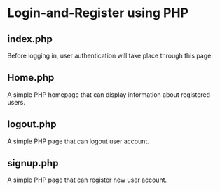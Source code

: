 # Login-and-Register using PHP
## index.php
  Before logging in, user authentication will take place through this page.
## Home.php
  A simple PHP homepage that can display information about registered users.
## logout.php
  A simple PHP page that can logout user account.
## signup.php
  A simple PHP page that can register new user account. 
